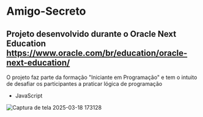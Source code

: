 # Amigo-Secreto
## Projeto desenvolvido durante o Oracle Next Education https://www.oracle.com/br/education/oracle-next-education/
O projeto faz parte da formação "Iniciante em Programação" e tem o intuito de desafiar os participantes a praticar lógica de programação
- JavaScript

![Captura de tela 2025-03-18 173128](https://github.com/user-attachments/assets/ee7af88e-b30d-4f7f-958b-3eca56df2af0)
